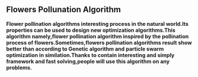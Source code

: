 
## Flowers Pollunation Algorithm
<p>
  <b>
Flower pollination algorithms interesting process in the natural world.Its properties can be used to design new optimization algorithms.This algorithm namely,flower pollination algorithm inspired by the pollination process of flowers.Sometimes,flowers pollination algorithms result show better than according to Genetic algorithm and particle swarm optimization in similation.Thanks to contain interesting and simply framework and fast solving,people will use this algorithm on any problems.
  </b>
  </p>
